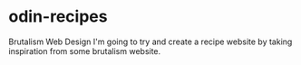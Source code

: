 # odin-recipes
Brutalism Web Design
I'm going to try and create a recipe website by taking inspiration from some
brutalism website.
